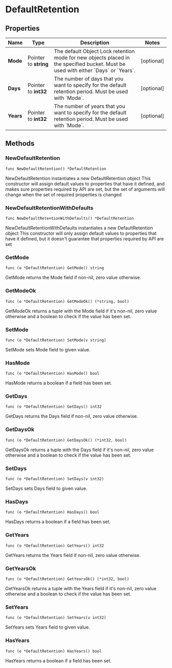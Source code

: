 # DefaultRetention

## Properties

|Name | Type | Description | Notes|
|------------ | ------------- | ------------- | -------------|
|**Mode** | Pointer to **string** | The default Object Lock retention mode for new objects placed in the specified bucket. Must be used with either &#x60;Days&#x60; or &#x60;Years&#x60;.    | [optional] |
|**Days** | Pointer to **int32** | The number of days that you want to specify for the default retention period. Must be used with &#x60;Mode&#x60;. | [optional] |
|**Years** | Pointer to **int32** | The number of years that you want to specify for the default retention period. Must be used with &#x60;Mode&#x60;. | [optional] |

## Methods

### NewDefaultRetention

`func NewDefaultRetention() *DefaultRetention`

NewDefaultRetention instantiates a new DefaultRetention object
This constructor will assign default values to properties that have it defined,
and makes sure properties required by API are set, but the set of arguments
will change when the set of required properties is changed

### NewDefaultRetentionWithDefaults

`func NewDefaultRetentionWithDefaults() *DefaultRetention`

NewDefaultRetentionWithDefaults instantiates a new DefaultRetention object
This constructor will only assign default values to properties that have it defined,
but it doesn't guarantee that properties required by API are set

### GetMode

`func (o *DefaultRetention) GetMode() string`

GetMode returns the Mode field if non-nil, zero value otherwise.

### GetModeOk

`func (o *DefaultRetention) GetModeOk() (*string, bool)`

GetModeOk returns a tuple with the Mode field if it's non-nil, zero value otherwise
and a boolean to check if the value has been set.

### SetMode

`func (o *DefaultRetention) SetMode(v string)`

SetMode sets Mode field to given value.

### HasMode

`func (o *DefaultRetention) HasMode() bool`

HasMode returns a boolean if a field has been set.

### GetDays

`func (o *DefaultRetention) GetDays() int32`

GetDays returns the Days field if non-nil, zero value otherwise.

### GetDaysOk

`func (o *DefaultRetention) GetDaysOk() (*int32, bool)`

GetDaysOk returns a tuple with the Days field if it's non-nil, zero value otherwise
and a boolean to check if the value has been set.

### SetDays

`func (o *DefaultRetention) SetDays(v int32)`

SetDays sets Days field to given value.

### HasDays

`func (o *DefaultRetention) HasDays() bool`

HasDays returns a boolean if a field has been set.

### GetYears

`func (o *DefaultRetention) GetYears() int32`

GetYears returns the Years field if non-nil, zero value otherwise.

### GetYearsOk

`func (o *DefaultRetention) GetYearsOk() (*int32, bool)`

GetYearsOk returns a tuple with the Years field if it's non-nil, zero value otherwise
and a boolean to check if the value has been set.

### SetYears

`func (o *DefaultRetention) SetYears(v int32)`

SetYears sets Years field to given value.

### HasYears

`func (o *DefaultRetention) HasYears() bool`

HasYears returns a boolean if a field has been set.


